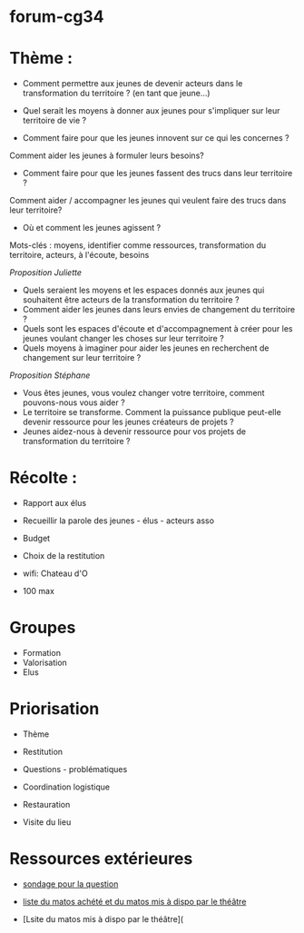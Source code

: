 # forum-cg34

# Thème :
  
- Comment permettre aux jeunes de devenir acteurs dans le transformation du territoire ? 
(en tant que jeune...)

- Quel serait les moyens à donner aux jeunes pour s'impliquer sur leur territoire de vie ?

- Comment faire pour que les jeunes innovent sur ce qui les concernes ?

Comment aider les jeunes à formuler leurs besoins?

- Comment faire pour que les jeunes fassent des trucs dans leur territoire ?

Comment aider / accompagner les jeunes qui veulent faire des trucs dans leur territoire?

- Où et comment les jeunes agissent ?


Mots-clés : moyens, identifier comme ressources, transformation du territoire, acteurs, à l'écoute, besoins

*Proposition Juliette*
- Quels seraient les moyens et les espaces donnés aux jeunes qui souhaitent être acteurs de la transformation du territoire ?
- Comment aider les jeunes dans leurs envies de changement du territoire ?
- Quels sont les espaces d'écoute et d'accompagnement à créer pour les jeunes voulant changer les choses sur leur territoire ?
- Quels moyens à imaginer pour aider les jeunes en recherchent de changement sur leur territoire ?

*Proposition Stéphane*
- Vous êtes jeunes, vous voulez changer votre territoire, comment pouvons-nous vous aider ?
- Le territoire se transforme. Comment la puissance publique peut-elle devenir ressource pour les jeunes créateurs de projets ?
- Jeunes aidez-nous à devenir ressource pour vos projets de transformation du territoire ?

# Récolte :
- Rapport aux élus
- Recueillir la parole des jeunes - élus - acteurs asso
- Budget
- Choix de la restitution

- wifi: Chateau d'O

- 100 max

# Groupes
- Formation
- Valorisation
- Elus

# Priorisation
- Thème
- Restitution
- Questions - problématiques
- Coordination logistique
- Restauration

- Visite du lieu

# Ressources extérieures 
- [sondage pour la question](https://docs.google.com/spreadsheets/d/1pOouJDrtXhSB3fO02wLFWOifXcFK92bDq1zBZEKjanM/edit#gid=0)  
- [liste du matos achété et du matos mis à dispo par le théâtre](https://docs.google.com/spreadsheets/d/1pOouJDrtXhSB3fO02wLFWOifXcFK92bDq1zBZEKjanM/edit#gid=0)  

- [Lsite du matos mis à dispo par le théâtre](

